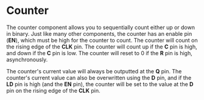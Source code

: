 # Counter

The counter component allows you to sequentially count either up or down in binary. Just like many other components, the counter has an enable pin (**EN**), which must be high for the counter to count. The counter will count on the rising edge of the **CLK** pin. The counter will count up if the **C** pin is high, and down if the **C** pin is low. The counter will reset to 0 if the **R** pin is high, asynchronously.

The counter's current value will always be outputted at the **Q** pin. The counter's current value can also be overwritten using the **D** pin, and if the **LD** pin is high (and the **EN** pin), the counter will be set to the value at the **D** pin on the rising edge of the **CLK** pin.
